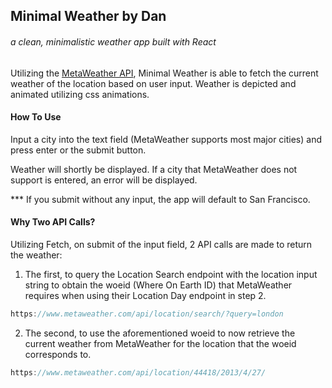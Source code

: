 ## Minimal Weather by Dan
###### a clean, minimalistic weather app built with React

Utilizing the [MetaWeather API](https://www.metaweather.com/api/), Minimal Weather is able to fetch the current weather of the location based on user input. Weather is depicted and animated utilizing css animations.

#### How To Use
Input a city into the text field (MetaWeather supports most major cities) and press enter or the submit button.

Weather will shortly be displayed. If a city that MetaWeather does not support is entered, an error will be displayed.

*** If you submit without any input, the app will default to San Francisco.

#### Why Two API Calls?

Utilizing Fetch, on submit of the input field, 2 API calls are made to return the weather:
1. The first, to query the Location Search endpoint with the location input string to obtain the woeid (Where On Earth ID) that MetaWeather requires when using their Location Day endpoint in step 2.

```javascript
https://www.metaweather.com/api/location/search/?query=london
```


2. The second, to use the aforementioned woeid to now retrieve the current weather from MetaWeather for the location that the woeid corresponds to.

```javascript
https://www.metaweather.com/api/location/44418/2013/4/27/
```
